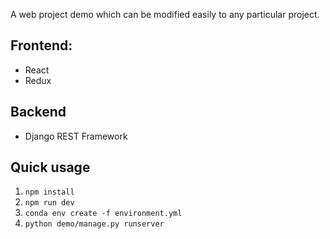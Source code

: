 A web project demo which can be modified easily to any particular project.

## Frontend:
- React
- Redux
## Backend
- Django REST Framework

## Quick usage
1. `npm install`
2. `npm run dev`
4. `conda env create -f environment.yml`
5. `python demo/manage.py runserver`
